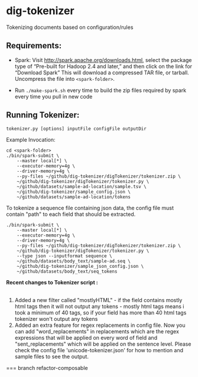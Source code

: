 dig-tokenizer
==================

Tokenizing documents based on configuration/rules


Requirements:
-------------
* Spark: Visit http://spark.apache.org/downloads.html, select the package type of “Pre-built for Hadoop 2.4 and later,” and then click on the link for “Download Spark” This will download a compressed TAR file, or tarball. Uncompress the file into ```<spark-folder>```.

* Run `./make-spark.sh` every time to build the zip files required by spark every time you pull in new code


Running Tokenizer:
------------------
```
tokenizer.py [options] inputFile configFile outputDir
```

Example Invocation:
```
cd <spark-folder>
./bin/spark-submit \
    --master local[*] \
    --executor-memory=4g \
    --driver-memory=4g \
    --py-files ~/github/dig-tokenizer/digTokenizer/tokenizer.zip \
    ~/github/dig-tokenizer/digTokenizer/tokenizer.py \
    ~/github/datasets/sample-ad-location/sample.tsv \
    ~/github/dig-tokenizer/sample_config.json \
    ~/github/datasets/sample-ad-location/tokens

```

To tokenize a sequence file containing json data, the config file must contain "path" to each field that should be
extracted.
```
./bin/spark-submit \
    --master local[*] \
    --executor-memory=4g \
    --driver-memory=4g \
    --py-files ~/github/dig-tokenizer/digTokenizer/tokenizer.zip \
    ~/github/dig-tokenizer/digTokenizer/tokenizer.py \
    --type json --inputformat sequence \
    ~/github/datasets/body_text/sample-ad.seq \
    ~/github/dig-tokenizer/sample_json_config.json \
    ~/github/datasets/body_text/seq_tokens
```

**Recent changes to Tokenizer script :** <br />
<br />
1. Added a new filter called "mostlyHTML" - if the field contains mostly html tags then it will not output
any tokens - mostly html tags means i took a minimum of 40 tags, so if your field has more than 40 html tags
tokenizer won't output any tokens <br />
2. Added an extra feature for regex replacements in config file. Now you can add "word_replacements" in replacements
which are the regex expressions that will be applied on every word of field and "sent_replacements" which will be 
applied on the sentence level. Please check the config file 'unicode-tokenizer.json' for how to mention and sample files
to see the output.

===
branch refactor-composable
